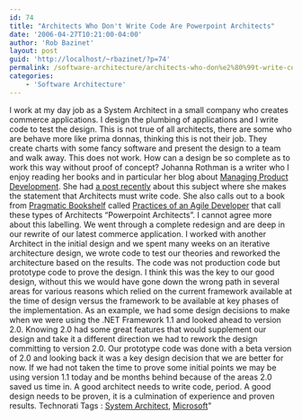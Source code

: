 ```yaml
---
id: 74
title: "Architects Who Don't Write Code Are Powerpoint Architects"
date: '2006-04-27T10:21:00-04:00'
author: 'Rob Bazinet'
layout: post
guid: 'http://localhost/~rbazinet/?p=74'
permalink: /software-architecture/architects-who-don%e2%80%99t-write-code-are-%e2%80%9cpowerpoint-architects%e2%80%9d/
categories:
    - 'Software Architecture'
---
```

I work at my day job as a System Architect in a small company who creates commerce applications. I design the plumbing of applications and I write code to test the design. This is not true of all architects, there are some who are behave more like prima donnas, thinking this is not their job. They create charts with some fancy software and present the design to a team and walk away. This does not work. How can a design be so complete as to work this way without proof of concept? Johanna Rothman is a writer who I enjoy reading her books and in particular her blog about [Managing Product Development](http://www.jrothman.com/weblog/blogger.html). She had [a post recently](http://www.jrothman.com/weblog/2006/04/architects-must-write-code.html) about this subject where she makes the statement that Architects must write code. She also calls out to a book from [Pragmatic Bookshelf](http://pragmaticprogrammer.com/index.html) called [Practices of an Agile Developer](http://pragmaticprogrammer.com/titles/pad/index.html) that call these types of Architects “Powerpoint Architects”. I cannot agree more about this labelling. We went through a complete redesign and are deep in our rewrite of our latest commerce application. I worked with another Architect in the initial design and we spent many weeks on an iterative architecture design, we wrote code to test our theories and reworked the architecture based on the results. The code was not production code but prototype code to prove the design. I think this was the key to our good design, without this we would have gone down the wrong path in several areas for various reasons which relied on the current framework available at the time of design versus the framework to be available at key phases of the implementation. As an example, we had some design decisions to make when we were using the .NET Framework 1.1 and looked ahead to version 2.0. Knowing 2.0 had some great features that would supplement our design and take it a different direction we had to rework the design committing to version 2.0. Our prototype code was done with a beta version of 2.0 and looking back it was a key design decision that we are better for now. If we had not taken the time to prove some initial points we may be using version 1.1 today and be months behind because of the areas 2.0 saved us time in. A good architect needs to write code, period. A good design needs to be proven, it is a culmination of experience and proven results. Technorati Tags : [System Architect](http://technorati.com/tag/System%20Architect), [Microsoft](http://technorati.com/tag/Microsoft)"